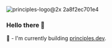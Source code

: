 
![principles-logo@2x 2a8f2ec701e4](https://user-images.githubusercontent.com/610638/124521046-25b88b80-dde6-11eb-9d15-9d8da51a432b.png) 

### Hello there 👋

 🔭 - I'm currently building [principles.dev](https://principles.dev).



<!--
**AdamCraven/AdamCraven** is a ✨ _special_ ✨ repository because its `README.md` (this file) appears on your GitHub profile.

Here are some ideas to get you started:

- 🔭 I’m currently working on ...
- 🌱 I’m currently learning ...
- 👯 I’m looking to collaborate on ...
- 🤔 I’m looking for help with ...
- 💬 Ask me about ...
- 📫 How to reach me: ...
- 😄 Pronouns: ...
- ⚡ Fun fact: ...
-->
